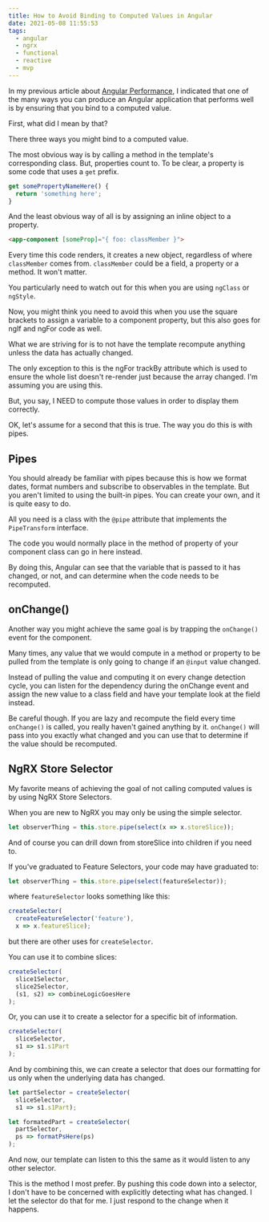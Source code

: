 ```yaml
---
title: How to Avoid Binding to Computed Values in Angular
date: 2021-05-08 11:55:53
tags:
  - angular
  - ngrx
  - functional
  - reactive
  - mvp
---
```


In my previous article about [Angular Performance](../optimizing-angular-for-speed/), I indicated that one of the many ways you can produce an Angular application that performs well is by ensuring that you bind to a computed value.

First, what did I mean by that?

<!-- more -->

There three ways you might bind to a computed value.

The most obvious way is by calling a method in the template's corresponding class. But, properties count to. To be clear, a property is some code that uses a `get` prefix.

``` typescript
get somePropertyNameHere() {
  return 'something here';
}
```

And the least obvious way of all is by assigning an inline object to a property.

``` html
<app-component [someProp]="{ foo: classMember }">
```

Every time this code renders, it creates a new object, regardless of where `classMember` comes from. `classMember` could be a field, a property or a method.  It won't matter.

You particularly need to watch out for this when you are using `ngClass` or `ngStyle`.

Now, you might think you need to avoid this when you use the square brackets to assign a variable to a component property, but this also goes for ngIf and ngFor code as well.

What we are striving for is to not have the template recompute anything unless the data has actually changed.

The only exception to this is the ngFor trackBy attribute which is used to ensure the whole list doesn't re-render just because the array changed. I'm assuming you are using this.

But, you say, I NEED to compute those values in order to display them correctly.

OK, let's assume for a second that this is true. The way you do this is with pipes.

## Pipes

You should already be familiar with pipes because this is how we format dates, format numbers and subscribe to observables in the template.  But you aren't limited to using the built-in pipes. You can create your own, and it is quite easy to do.

All you need is a class with the `@pipe` attribute that implements the `PipeTransform` interface.

The code you would normally place in the method of property of your component class can go in here instead.

By doing this, Angular can see that the variable that is passed to it has changed, or not, and can determine when the code needs to be recomputed.

## onChange()

Another way you might achieve the same goal is by trapping the `onChange()` event for the component.

Many times, any value that we would compute in a method or property to be pulled from the template is only going to change if an `@input` value changed.

Instead of pulling the value and computing it on every change detection cycle, you can listen for the dependency during the onChange event and assign the new value to a class field and have your template look at the field instead.

Be careful though. If you are lazy and recompute the field every time `onChange()` is called, you really haven't gained anything by it.  `onChange()` will pass into you exactly what changed and you can use that to determine if the value should be recomputed.

## NgRX Store Selector

My favorite means of achieving the goal of not calling computed values is by using NgRX Store Selectors.

When you are new to NgRX you may only be using the simple selector.

``` typescript
let observerThing = this.store.pipe(select(x => x.storeSlice));
```

And of course you can drill down from storeSlice into children if you need to.

If you've graduated to Feature Selectors, your code may have graduated to:

``` typescript
let observerThing = this.store.pipe(select(featureSelector));
```

where `featureSelector` looks something like this:

``` typescript
createSelector(
  createFeatureSelector('feature'),
  x => x.featureSlice);
```

but there are other uses for `createSelector`.

You can use it to combine slices:

``` typescript
createSelector(
  slice1Selector,
  slice2Selector,
  (s1, s2) => combineLogicGoesHere
);
```

Or, you can use it to create a selector for a specific bit of information.

``` typescript
createSelector(
  sliceSelector,
  s1 => s1.s1Part
);
```

And by combining this, we can create a selector that does our formatting for us only when the underlying data has changed.

``` typescript
let partSelector = createSelector(
  sliceSelector,
  s1 => s1.s1Part);

let formatedPart = createSelector(
  partSelector,
  ps => formatPsHere(ps)
);
```

And now, our template can listen to this the same as it would listen to any other selector.

This is the method I most prefer. By pushing this code down into a selector, I don't have to be concerned with explicitly detecting what has changed. I let the selector do that for me. I just respond to the change when it happens.
